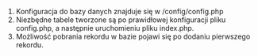1. Konfiguracja do bazy danych znajduje się w /config/config.php
2. Niezbędne tabele tworzone są po prawidłowej konfiguracji pliku config.php, a następnie uruchomieniu pliku index.php.
3. Możliwość pobrania rekordu w bazie pojawi się po dodaniu pierwszego rekordu.




